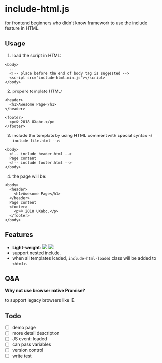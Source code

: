 include-html.js
===

for frontend beginners who didn't know framework to use the include feature in HTML.

Usage
---

1. load the script in HTML:
```
<body>
  ...
  <!-- place before the end of body tag is suggested -->
  <script src="include-html.min.js"></script>
</body>
```

2. prepare template HTML:
```
<header>
  <h1>Awesome Page</h1>
</header>
```
```
<footer>
  <p>© 2018 UXabc.</p>
</footer>
```

3. include the template by using HTML comment with special syntax `<!-- include file.html -->`:
```
<body>
  <!-- include header.html -->
  Page content
  <!-- include footer.html -->
</body>
```

4. the page will be:
```
<body>
  <header>
    <h1>Awesome Page</h1>
  </header>
  Page content
  <footer>
    <p>© 2018 UXabc.</p>
  </footer>
</body>
```


Features
---
- **Light-weight**: ![](http://img.badgesize.io/yfxie/include-html/master/include-html.min.js.svg)
![](http://img.badgesize.io/yfxie/include-html/master/include-html.min.js.svg?compression=gzip)
- support nested include.
- when all templates loaded, `include-html-loaded` class will be added to `<html>`.

Q&A
---

**Why not use browser native Promise?**

to support legacy browsers like IE.

Todo
---
- [ ] demo page
- [ ] more detail description
- [ ] JS event: loaded
- [ ] can pass variables
- [ ] version control
- [ ] write test